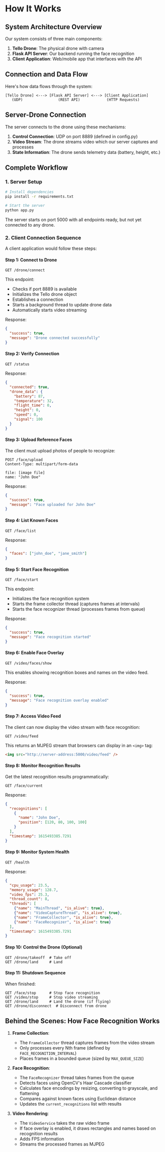 # How It Works

## System Architecture Overview

Our system consists of three main components:
1. **Tello Drone**: The physical drone with camera
2. **Flask API Server**: Our backend running the face recognition
3. **Client Application**: Web/mobile app that interfaces with the API

## Connection and Data Flow

Here's how data flows through the system:

```
[Tello Drone] <---> [Flask API Server] <---> [Client Application]
   (UDP)                (REST API)            (HTTP Requests)
```

## Server-Drone Connection

The server connects to the drone using these mechanisms:

1. **Control Connection**: UDP on port 8889 (defined in config.py)
2. **Video Stream**: The drone streams video which our server captures and processes
3. **State Information**: The drone sends telemetry data (battery, height, etc.)

## Complete Workflow

### 1. Server Setup

```bash
# Install dependencies
pip install -r requirements.txt

# Start the server
python app.py
```

The server starts on port 5000 with all endpoints ready, but not yet connected to any drone.

### 2. Client Connection Sequence

A client application would follow these steps:

#### Step 1: Connect to Drone

```
GET /drone/connect
```

This endpoint:
- Checks if port 8889 is available
- Initializes the Tello drone object
- Establishes a connection
- Starts a background thread to update drone data
- Automatically starts video streaming

Response:
```json
{
  "success": true,
  "message": "Drone connected successfully"
}
```

#### Step 2: Verify Connection

```
GET /status
```

Response:
```json
{
  "connected": true,
  "drone_data": {
    "battery": 87,
    "temperature": 32,
    "flight_time": 0,
    "height": 0,
    "speed": 0,
    "signal": 100
  }
}
```

#### Step 3: Upload Reference Faces

The client must upload photos of people to recognize:

```
POST /face/upload
Content-Type: multipart/form-data

file: [image file]
name: "John Doe"
```

Response:
```json
{
  "success": true,
  "message": "Face uploaded for John Doe"
}
```

#### Step 4: List Known Faces

```
GET /face/list
```

Response:
```json
{
  "faces": ["john_doe", "jane_smith"]
}
```

#### Step 5: Start Face Recognition

```
GET /face/start
```

This endpoint:
- Initializes the face recognition system
- Starts the frame collector thread (captures frames at intervals)
- Starts the face recognizer thread (processes frames from queue)

Response:
```json
{
  "success": true,
  "message": "Face recognition started"
}
```

#### Step 6: Enable Face Overlay

```
GET /video/faces/show
```

This enables showing recognition boxes and names on the video feed.

Response:
```json
{
  "success": true,
  "message": "Face recognition overlay enabled"
}
```

#### Step 7: Access Video Feed

The client can now display the video stream with face recognition:

```
GET /video/feed
```

This returns an MJPEG stream that browsers can display in an `<img>` tag:

```html
<img src="http://server-address:5000/video/feed" />
```

#### Step 8: Monitor Recognition Results

Get the latest recognition results programmatically:

```
GET /face/current
```

Response:
```json
{
  "recognitions": [
    {
      "name": "John Doe",
      "position": [120, 80, 100, 100]
    }
  ],
  "timestamp": 1615493385.7291
}
```

#### Step 9: Monitor System Health

```
GET /health
```

Response:
```json
{
  "cpu_usage": 23.5,
  "memory_usage": 128.7,
  "video_fps": 25.3,
  "thread_count": 8,
  "threads": [
    {"name": "MainThread", "is_alive": true},
    {"name": "VideoCaptureThread", "is_alive": true},
    {"name": "FrameCollector", "is_alive": true},
    {"name": "FaceRecognizer", "is_alive": true}
  ],
  "timestamp": 1615493385.7291
}
```

#### Step 10: Control the Drone (Optional)

```
GET /drone/takeoff  # Take off
GET /drone/land     # Land
```

#### Step 11: Shutdown Sequence

When finished:

```
GET /face/stop      # Stop face recognition
GET /video/stop     # Stop video streaming
GET /drone/land     # Land the drone (if flying)
GET /drone/disconnect  # Disconnect from drone
```

## Behind the Scenes: How Face Recognition Works

1. **Frame Collection**:
   - The `FrameCollector` thread captures frames from the video stream
   - Only processes every Nth frame (defined by `FACE_RECOGNITION_INTERVAL`)
   - Places frames in a bounded queue (sized by `MAX_QUEUE_SIZE`)

2. **Face Recognition**:
   - The `FaceRecognizer` thread takes frames from the queue
   - Detects faces using OpenCV's Haar Cascade classifier
   - Calculates face encodings by resizing, converting to grayscale, and flattening
   - Compares against known faces using Euclidean distance
   - Updates the `current_recognitions` list with results

3. **Video Rendering**:
   - The `VideoService` takes the raw video frame
   - If face overlay is enabled, it draws rectangles and names based on recognition results
   - Adds FPS information
   - Streams the processed frames as MJPEG
